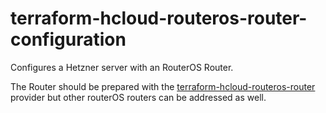 # terraform-hcloud-routeros-router-configuration

Configures a Hetzner server with an RouterOS Router.

The Router should be prepared with the [terraform-hcloud-routeros-router](https://github.com/selfscrum/terraform-hcloud-routeros-router) provider but other routerOS routers can be addressed as well.

